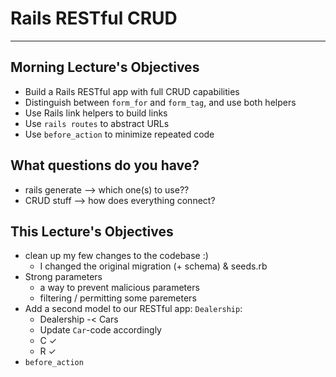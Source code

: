 # Rails RESTful CRUD
---
## Morning Lecture's Objectives
- Build a Rails RESTful app with full CRUD capabilities
- Distinguish between `form_for` and `form_tag`, and use both helpers
- Use Rails link helpers to build links
- Use `rails routes` to abstract URLs
- Use `before_action` to minimize repeated code

## What questions do you have?
- rails generate --> which one(s) to use??
- CRUD stuff --> how does everything connect?


## This Lecture's Objectives
- clean up my few changes to the codebase :)
  - I changed the original migration (+ schema) & seeds.rb
- Strong parameters
  - a way to prevent malicious parameters
  - filtering / permitting some paremeters
- Add a second model to our RESTful app: `Dealership`:
  - Dealership -< Cars
  - Update `Car`-code accordingly
  - C ✓
  - R ✓
- `before_action`
